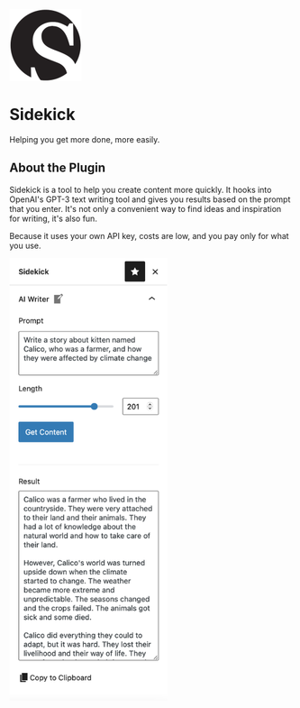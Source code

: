 
![Sidekick Logo](https://github.com/forjoyilive/sidekick/blob/0a909babb9324d8af275763837206b49834e2094/plugin/assets/src/img/s-logo-128.png?raw=true)
# Sidekick

Helping you get more done, more easily.
## About the Plugin

Sidekick is a tool to help you create content more quickly. It hooks into OpenAI's GPT-3 text writing tool and gives you results based on the prompt that you enter. It's not only a convenient way to find ideas and inspiration for writing, it's also fun.

Because it uses your own API key, costs are low, and you pay only for what you use.

<img src="https://github.com/forjoyilive/sidekick/blob/0a909babb9324d8af275763837206b49834e2094/plugin/assets/screenshot-1.png?raw=true" alt="Screenshot of the AI Writer in action" width="280"/>